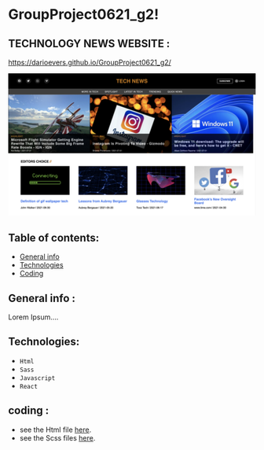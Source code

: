 
# GroupProject0621_g2!

## TECHNOLOGY NEWS WEBSITE : 
https://darioevers.github.io/GroupProject0621_g2/


![TECHNEWS SCREENSHOT](https://raw.githubusercontent.com/darioevers/groupproject0621_g2/dario/READMEIMG.png?token=ASB2COO6PEWVOIRY5ELCPWTA43BIQ)




## Table of contents:
* [General info](#general-info-about-Quiz-Game-App )
* [Technologies](#technologies)
* [Coding](#coding)



## General info :
Lorem Ipsum....
  
## Technologies:

- `Html`
- `Sass`
- `Javascript`
- `React`

## coding :
* see the Html file [here](https://github.com/darioevers/GroupProject0621_g2/blob/main/src/index.html).
* see the Scss files [here](https://github.com/darioevers/GroupProject0621_g2/tree/main/src/scss).

